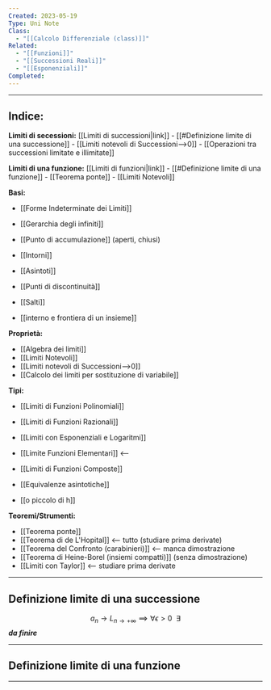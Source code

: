 ```yaml
---
Created: 2023-05-19
Type: Uni Note
Class:
  - "[[Calcolo Differenziale (class)]]"
Related:
  - "[[Funzioni]]"
  - "[[Successioni Reali]]"
  - "[[Esponenziali]]"
Completed:
---
```

---
## Indice:
**Limiti di secessioni:** [[Limiti di successioni|link]]
	- [[#Definizione limite di una successione]]
	- [[Limiti notevoli di Successioni-->0]]
	- [[Operazioni tra successioni limitate e illimitate]]

**Limiti di una funzione:** [[Limiti di funzioni|link]]
	- [[#Definizione limite di una funzione]]
	- [[Teorema ponte]]
	- [[Limiti Notevoli]]

**Basi:**
- [[Forme Indeterminate dei Limiti]]
- [[Gerarchia degli infiniti]]

- [[Punto di accumulazione]] (aperti, chiusi)
- [[Intorni]]
- [[Asintoti]]
- [[Punti di discontinuità]]
- [[Salti]]
- [[interno e frontiera di un insieme]]

**Proprietà:**
- [[Algebra dei limiti]]
- [[Limiti Notevoli]]
- [[Limiti notevoli di Successioni-->0]]
- [[Calcolo dei limiti per sostituzione di variabile]]

**Tipi:**
- [[Limiti di Funzioni Polinomiali]]
- [[Limiti di Funzioni Razionali]]
- [[Limiti con Esponenziali e Logaritmi]]
- [[Limite Funzioni Elementari]] <--
- [[Limiti di Funzioni Composte]]

- [[Equivalenze asintotiche]]
- [[o piccolo di h]]

**Teoremi/Strumenti:**
- [[Teorema ponte]]
- [[Teorema di de L'Hopital]] <-- tutto (studiare prima derivate)
- [[Teorema del Confronto (carabinieri)]] <-- manca dimostrazione
- [[Teorema di Heine-Borel (insiemi compatti)]] (senza dimostrazione)
- [[Limiti con Taylor]] <-- studiare prima derivate

---
## Definizione limite di una successione 

$${a_{n}\to L}_{n\to +\infty}\implies \forall \epsilon>0 \ \ \exists$$ 
***da finire***

---

## Definizione limite di una funzione




---

